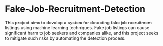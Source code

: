 # Fake-Job-Recruitment-Detection

This project aims to develop a system for detecting fake job recruitment listings using machine learning techniques. 
Fake job listings can cause significant harm to job seekers and companies alike, and this project seeks to mitigate such risks by automating the detection process.
